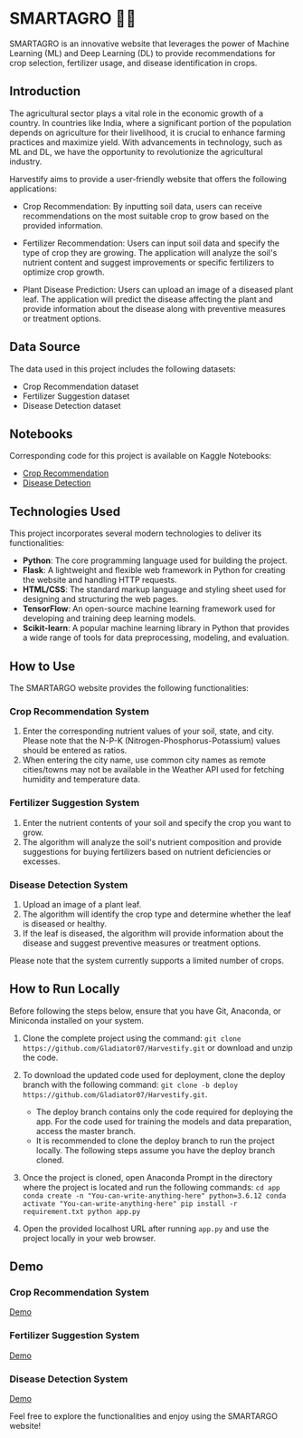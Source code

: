 # SMARTAGRO 🌱🌾
SMARTAGRO is an innovative website that leverages the power of Machine Learning (ML) and Deep Learning (DL) to provide recommendations for crop selection, fertilizer usage, and disease identification in crops.


## Introduction

The agricultural sector plays a vital role in the economic growth of a country. In countries like India, where a significant portion of the population depends on agriculture for their livelihood, it is crucial to enhance farming practices and maximize yield. With advancements in technology, such as ML and DL, we have the opportunity to revolutionize the agricultural industry.

Harvestify aims to provide a user-friendly website that offers the following applications:

- Crop Recommendation: By inputting soil data, users can receive recommendations on the most suitable crop to grow based on the provided information.

- Fertilizer Recommendation: Users can input soil data and specify the type of crop they are growing. The application will analyze the soil's nutrient content and suggest improvements or specific fertilizers to optimize crop growth.

- Plant Disease Prediction: Users can upload an image of a diseased plant leaf. The application will predict the disease affecting the plant and provide information about the disease along with preventive measures or treatment options.

## Data Source

The data used in this project includes the following datasets:

- Crop Recommendation dataset 
- Fertilizer Suggestion dataset 
- Disease Detection dataset

## Notebooks

Corresponding code for this project is available on Kaggle Notebooks:

- [Crop Recommendation](link_to_crop_recommendation_notebook)
- [Disease Detection](link_to_disease_detection_notebook)

## Technologies Used

This project incorporates several modern technologies to deliver its functionalities:

- **Python**: The core programming language used for building the project.
- **Flask**: A lightweight and flexible web framework in Python for creating the website and handling HTTP requests.
- **HTML/CSS**: The standard markup language and styling sheet used for designing and structuring the web pages.
- **TensorFlow**: An open-source machine learning framework used for developing and training deep learning models.
- **Scikit-learn**: A popular machine learning library in Python that provides a wide range of tools for data preprocessing, modeling, and evaluation.



## How to Use

The SMARTARGO website provides the following functionalities:

### Crop Recommendation System

1. Enter the corresponding nutrient values of your soil, state, and city. Please note that the N-P-K (Nitrogen-Phosphorus-Potassium) values should be entered as ratios. 
2. When entering the city name, use common city names as remote cities/towns may not be available in the Weather API used for fetching humidity and temperature data.

### Fertilizer Suggestion System

1. Enter the nutrient contents of your soil and specify the crop you want to grow.
2. The algorithm will analyze the soil's nutrient composition and provide suggestions for buying fertilizers based on nutrient deficiencies or excesses.

### Disease Detection System

1. Upload an image of a plant leaf.
2. The algorithm will identify the crop type and determine whether the leaf is diseased or healthy.
3. If the leaf is diseased, the algorithm will provide information about the disease and suggest preventive measures or treatment options.

Please note that the system currently supports a limited number of crops.


## How to Run Locally

Before following the steps below, ensure that you have Git, Anaconda, or Miniconda installed on your system.

1. Clone the complete project using the command: `git clone https://github.com/Gladiator07/Harvestify.git` or download and unzip the code.

2. To download the updated code used for deployment, clone the deploy branch with the following command: `git clone -b deploy https://github.com/Gladiator07/Harvestify.git`.
   - The deploy branch contains only the code required for deploying the app. For the code used for training the models and data preparation, access the master branch.
   - It is recommended to clone the deploy branch to run the project locally. The following steps assume you have the deploy branch cloned.

3. Once the project is cloned, open Anaconda Prompt in the directory where the project is located and run the following commands:
     `
cd app
conda create -n "You-can-write-anything-here" python=3.6.12
conda activate "You-can-write-anything-here"
pip install -r requirement.txt
python app.py
`

4. Open the provided localhost URL after running `app.py` and use the project locally in your web browser.

## Demo

### Crop Recommendation System

[Demo](link_to_crop_recommendation_demo)

### Fertilizer Suggestion System

[Demo](link_to_fertilizer_suggestion_demo)

### Disease Detection System

[Demo](link_to_disease_detection_demo)

Feel free to explore the functionalities and enjoy using the SMARTARGO website!


